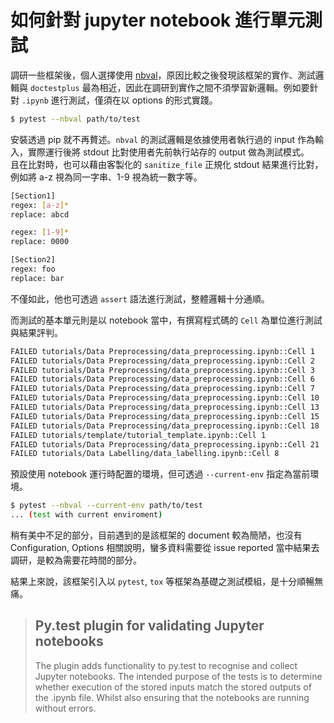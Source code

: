# 如何針對 jupyter notebook 進行單元測試

調研一些框架後，個人選擇使用 [nbval](https://github.com/computationalmodelling/nbval)，原因比較之後發現該框架的實作、測試邏輯與 `doctestplus` 最為相近，因此在調研到實作之間不須學習新邏輯。例如要針對 `.ipynb` 進行測試，僅須在以 options 的形式實踐。

```bash
$ pytest --nbval path/to/test
```

安裝透過 pip 就不再贅述。`nbval` 的測試邏輯是依據使用者執行過的 input 作為輸入，實際運行後將 stdout 比對使用者先前執行站存的 output 做為測試模式。    
且在比對時，也可以藉由客製化的 `sanitize_file` 正規化 stdout 結果進行比對，例如將 a-z 視為同一字串、1-9 視為統一數字等。

```bash
[Section1]
regex: [a-z]*
replace: abcd

regex: [1-9]*
replace: 0000

[Section2]
regex: foo
replace: bar
```

不僅如此，他也可透過 `assert` 語法進行測試，整體邏輯十分通順。

而測試的基本單元則是以 notebook 當中，有撰寫程式碼的 `Cell` 為單位進行測試與結果評判。

```bash
FAILED tutorials/Data Preprocessing/data_preprocessing.ipynb::Cell 1
FAILED tutorials/Data Preprocessing/data_preprocessing.ipynb::Cell 2
FAILED tutorials/Data Preprocessing/data_preprocessing.ipynb::Cell 3
FAILED tutorials/Data Preprocessing/data_preprocessing.ipynb::Cell 6
FAILED tutorials/Data Preprocessing/data_preprocessing.ipynb::Cell 7
FAILED tutorials/Data Preprocessing/data_preprocessing.ipynb::Cell 10
FAILED tutorials/Data Preprocessing/data_preprocessing.ipynb::Cell 13
FAILED tutorials/Data Preprocessing/data_preprocessing.ipynb::Cell 15
FAILED tutorials/Data Preprocessing/data_preprocessing.ipynb::Cell 18
FAILED tutorials/template/tutorial_template.ipynb::Cell 1
FAILED tutorials/Data Preprocessing/data_preprocessing.ipynb::Cell 21
FAILED tutorials/Data Labelling/data_labelling.ipynb::Cell 8
```

預設使用 notebook 運行時配置的環境，但可透過 `--current-env` 指定為當前環境。

```bash
$ pytest --nbval --current-env path/to/test
... (test with current enviroment)
```

稍有美中不足的部分，目前遇到的是該框架的 document 較為簡陋，也沒有 Configuration, Options 相關說明，蠻多資料需要從 issue reported 當中結果去調研，是較為需要花時間的部分。

結果上來說，該框架引入以 `pytest`, `tox` 等框架為基礎之測試模組，是十分順暢無痛。

> ## Py.test plugin for validating Jupyter notebooks
> The plugin adds functionality to py.test to recognise and collect Jupyter notebooks. The intended purpose of the tests is to determine whether execution of the stored inputs match the stored outputs of the .ipynb file. Whilst also ensuring that the notebooks are running without errors.

